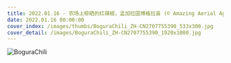 ```yaml
---
title: 2022.01.16 - 农场上晾晒的红辣椒，孟加拉国博格拉县 (© Amazing Aerial Agency/Offset/Shutterstock)
date: 2022.01.16 00:00:00
cover_index: /images/thumbs/BoguraChili_ZH-CN2707755390_533x300.jpg
cover_detail: /images/BoguraChili_ZH-CN2707755390_1920x1080.jpg
---
```


![BoguraChili](/images/BoguraChili_ZH-CN2707755390_1920x1080.jpg)
